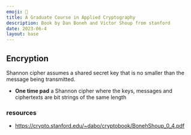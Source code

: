 ```yaml
---
emoji: 🔐 
title: A Graduate Course in Applied Cryptography
description: Book by Dan Boneh and Victor Shoup from stanford
date: 2023-06-4
layout: base
---
```


## Encryption

Shannon cipher assumes a shared secret key that is no smaller than the message being transmitted.

- __One time pad__ a Shannon cipher where the keys, messages and ciphertexts are bit strings of the same length


### resources
- https://crypto.stanford.edu/~dabo/cryptobook/BonehShoup_0_4.pdf